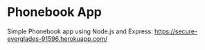 # Phonebook App
Simple Phonebook app using Node.js and Express: https://secure-everglades-91596.herokuapp.com/